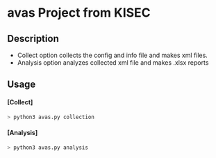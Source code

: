 # avas Project from KISEC

## Description
- Collect option collects the config and info file and makes xml files.
- Analysis option analyzes collected xml file and makes .xlsx reports 

## Usage

#### [Collect]
```bash
> python3 avas.py collection
```
#### [Analysis]
```bash
> python3 avas.py analysis
```
